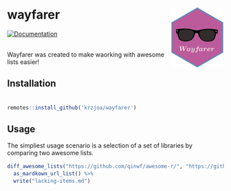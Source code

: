 # wayfarer <img src='man/figures/logo.png' align="right" height="139" />
[![Documentation](https://img.shields.io/badge/documentation-wayfarer-orange.svg?colorB=E91E63)](http://krzjoa.github.io/wayfarer)


</br>
Wayfarer was created to make waorking with awesome lists easier!

## Installation
```R

remotes::install_github('krzjoa/wayfarer')

```
## Usage
The simpliest usage scenario is a selection of a set of libraries by comparing two awesome lists.
```R
diff_awesome_lists("https://github.com/qinwf/awesome-r/", "https://github.com/rstudio/RStartHere") %>% 
  as_mardkown_url_list() %>% 
  write("lacking-items.md")
```
